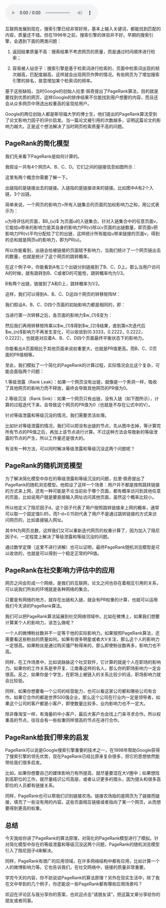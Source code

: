 <audio title="32丨PageRank（上）：搞懂Google的PageRank算法" src="https://static001.geekbang.org/resource/audio/ff/ed/ff8827a9931eba791c5591f8dc8227ed.mp3" controls="controls"></audio> 
<p>互联网发展到现在，搜索引擎已经非常好用，基本上输入关键词，都能找到匹配的内容，质量还不错。但在1998年之前，搜索引擎的体验并不好。早期的搜索引擎，会遇到下面的两类问题：</p><ol>
<li>
<p>返回结果质量不高：搜索结果不考虑网页的质量，而是通过时间顺序进行检索；</p>
</li>
<li>
<p>容易被人钻空子：搜索引擎是基于检索词进行检索的，页面中检索词出现的频次越高，匹配度越高，这样就会出现网页作弊的情况。有些网页为了增加搜索引擎的排名，故意增加某个检索词的频率。</p>
</li>
</ol><p>基于这些缺陷，当时Google的创始人拉里·佩奇提出了PageRank算法，目的就是要找到优质的网页，这样Google的排序结果不仅能找到用户想要的内容，而且还会从众多网页中筛选出权重高的呈现给用户。</p><p>Google的两位创始人都是斯坦福大学的博士生，他们提出的PageRank算法受到了论文影响力因子的评价启发。当一篇论文被引用的次数越多，证明这篇论文的影响力越大。正是这个想法解决了当时网页检索质量不高的问题。</p><h2>PageRank的简化模型</h2><p>我们先来看下PageRank是如何计算的。</p><p>我假设一共有4个网页A、B、C、D。它们之间的链接信息如图所示：</p><p><img src="https://static001.geekbang.org/resource/image/81/36/814d53ff8d73113631482e71b7c53636.png" alt=""><br>
这里有两个概念你需要了解一下。</p><p>出链指的是链接出去的链接。入链指的是链接进来的链接。比如图中A有2个入链，3个出链。</p><!-- [[[read_end]]] --><p>简单来说，一个网页的影响力=所有入链集合的页面的加权影响力之和，用公式表示为：</p><p><img src="https://static001.geekbang.org/resource/image/70/0c/70104ab44fa1d9d690f99dc328d8af0c.png" alt=""><br>
u为待评估的页面，$B_{u}$ 为页面u的入链集合。针对入链集合中的任意页面v，它能给u带来的影响力是其自身的影响力PR(v)除以v页面的出链数量，即页面v把影响力PR(v)平均分配给了它的出链，这样统计所有能给u带来链接的页面v，得到的总和就是网页u的影响力，即为PR(u)。</p><p>所以你能看到，出链会给被链接的页面赋予影响力，当我们统计了一个网页链出去的数量，也就是统计了这个网页的跳转概率。</p><p>在这个例子中，你能看到A有三个出链分别链接到了B、C、D上。那么当用户访问A的时候，就有跳转到B、C或者D的可能性，跳转概率均为1/3。</p><p>B有两个出链，链接到了A和D上，跳转概率为1/2。</p><p>这样，我们可以得到A、B、C、D这四个网页的转移矩阵M：</p><p><img src="https://static001.geekbang.org/resource/image/20/d4/204b0934f166d6945a90185aa2c95dd4.png" alt=""><br>
我们假设A、B、C、D四个页面的初始影响力都是相同的，即：</p><p><img src="https://static001.geekbang.org/resource/image/a8/b8/a8eb12b5242e082b5d2281300c326bb8.png" alt=""><br>
当进行第一次转移之后，各页面的影响力$w_{1}$变为：</p><p><img src="https://static001.geekbang.org/resource/image/fc/8c/fcbcdd8e96384f855b4f7c842627ff8c.png" alt=""><br>
然后我们再用转移矩阵乘以$w_{1}$得到$w_{2}$结果，直到第n次迭代后$w_{n}$影响力不再发生变化，可以收敛到(0.3333，0.2222，0.2222，0.2222），也就是对应着A、B、C、D四个页面最终平衡状态下的影响力。</p><p>你能看出A页面相比于其他页面来说权重更大，也就是PR值更高。而B、C、D页面的PR值相等。</p><p>至此，我们模拟了一个简化的PageRank的计算过程，实际情况会比这个复杂，可能会面临两个问题：</p><p>1.等级泄露（Rank Leak）：如果一个网页没有出链，就像是一个黑洞一样，吸收了其他网页的影响力而不释放，最终会导致其他网页的PR值为0。</p><p><img src="https://static001.geekbang.org/resource/image/77/62/77336108b0233638a35bfd7450438162.png" alt=""><br>
2.等级沉没（Rank Sink）：如果一个网页只有出链，没有入链（如下图所示），计算的过程迭代下来，会导致这个网页的PR值为0（也就是不存在公式中的V）。</p><p><img src="https://static001.geekbang.org/resource/image/0d/e6/0d113854fb56116d79efe7f0e0374fe6.png" alt=""><br>
针对等级泄露和等级沉没的情况，我们需要灵活处理。</p><p>比如针对等级泄露的情况，我们可以把没有出链的节点，先从图中去掉，等计算完所有节点的PR值之后，再加上该节点进行计算。不过这种方法会导致新的等级泄露的节点的产生，所以工作量还是很大的。</p><p>有没有一种方法，可以同时解决等级泄露和等级沉没这两个问题呢？</p><h2>PageRank的随机浏览模型</h2><p>为了解决简化模型中存在的等级泄露和等级沉没的问题，拉里·佩奇提出了PageRank的随机浏览模型。他假设了这样一个场景：用户并不都是按照跳转链接的方式来上网，还有一种可能是不论当前处于哪个页面，都有概率访问到其他任意的页面，比如说用户就是要直接输入网址访问其他页面，虽然这个概率比较小。</p><p>所以他定义了阻尼因子d，这个因子代表了用户按照跳转链接来上网的概率，通常可以取一个固定值0.85，而1-d=0.15则代表了用户不是通过跳转链接的方式来访问网页的，比如直接输入网址。</p><p><img src="https://static001.geekbang.org/resource/image/5f/8f/5f40c980c2f728f12159058ea19a4d8f.png" alt=""><br>
其中N为网页总数，这样我们又可以重新迭代网页的权重计算了，因为加入了阻尼因子d，一定程度上解决了等级泄露和等级沉没的问题。</p><p>通过数学定理（这里不进行讲解）也可以证明，最终PageRank随机浏览模型是可以收敛的，也就是可以得到一个稳定正常的PR值。</p><h2>PageRank在社交影响力评估中的应用</h2><p>网页之间会形成一个网络，是我们的互联网，论文之间也存在着相互引用的关系，可以说我们所处的环境就是各种网络的集合。</p><p>只要是有网络的地方，就存在出链和入链，就会有PR权重的计算，也就可以运用我们今天讲的PageRank算法。</p><p>我们可以把PageRank算法延展到社交网络领域中。比如在微博上，如果我们想要计算某个人的影响力，该怎么做呢？</p><p>一个人的微博粉丝数并不一定等于他的实际影响力。如果按照PageRank算法，还需要看这些粉丝的质量如何。如果有很多明星或者大V关注，那么这个人的影响力一定很高。如果粉丝是通过购买僵尸粉得来的，那么即使粉丝数再多，影响力也不高。</p><p>同样，在工作场景中，比如说脉脉这个社交软件，它计算的就是个人在职场的影响力。如果你的工作关系是李开复、江南春这样的名人，那么你的职场影响力一定会很高。反之，如果你是个学生，在职场上被链入的关系比较少的话，职场影响力就会比较低。</p><p>同样，如果你想要看一个公司的经营能力，也可以看这家公司都和哪些公司有合作。如果它合作的都是世界500强企业，那么这个公司在行业内一定是领导者，如果这个公司的客户都是小客户，即使数量比较多，业内影响力也不一定大。</p><p>除非像淘宝一样，有海量的中小客户，最后大客户也会找上门来寻求合作。所以权重高的节点，往往会有一些权重同样很高的节点在进行合作。</p><h2>PageRank给我们带来的启发</h2><p>PageRank可以说是Google搜索引擎重要的技术之一，在1998年帮助Google获得了搜索引擎的领先优势，现在PageRank已经比原来复杂很多，但它的思想依然能带给我们很多启发。</p><p>比如，如果你想要自己的媒体影响力有所提高，就尽量要混在大V圈中；如果想找到高职位的工作，就尽量结识公司高层，或者认识更多的猎头，因为猎头和很多高职位的人员都有链接关系。</p><p>同样，PageRank也可以帮我们识别链接农场。链接农场指的是网页为了链接而链接，填充了一些没有用的内容。这些页面相互链接或者指向了某一个网页，从而想要得到更高的权重。</p><h2>总结</h2><p>今天我给你讲了PageRank的算法原理，对简化的PageRank模型进行了模拟。针对简化模型中存在的等级泄露和等级沉没这两个问题，PageRank的随机浏览模型引入了阻尼因子d来解决。</p><p>同样，PageRank有很广的应用领域，在许多网络结构中都有应用，比如计算一个人的微博影响力等。它也告诉我们，在社交网络中，链接的质量非常重要。</p><p><img src="https://static001.geekbang.org/resource/image/f9/7d/f936296fed70f27ba23064ec14a7e37d.png" alt=""><br>
学完今天的内容，你不妨说说PageRank的算法原理？另外在现实生活中，除了我在文中举到的几个例子，你还能说一些PageRank都有哪些应用场景吗？</p><p>欢迎在评论区与我分享你的答案，也欢迎点击“请朋友读”，把这篇文章分享给你的朋友或者同事。</p><p></p>